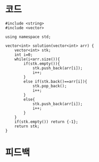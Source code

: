 # 코드

    #include <string>
    #include <vector>

    using namespace std;

    vector<int> solution(vector<int> arr) {
        vector<int> stk;
        int i=0;
        while(i<arr.size()){
            if(stk.empty()){
                stk.push_back(arr[i]);
                i++;
            }
            else if(stk.back()==arr[i]){
                stk.pop_back();
                i++;
            }
            else{
                stk.push_back(arr[i]);
                i++;
            }
        }
        if(stk.empty()) return {-1};
        return stk;
    }

# 피드백

    